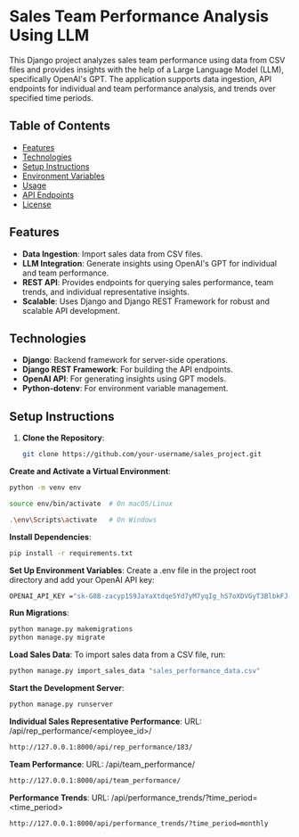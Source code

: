 # Sales Team Performance Analysis Using LLM

This Django project analyzes sales team performance using data from CSV files and provides insights with the help of a Large Language Model (LLM), specifically OpenAI's GPT. The application supports data ingestion, API endpoints for individual and team performance analysis, and trends over specified time periods.

## Table of Contents
- [Features](#features)
- [Technologies](#technologies)
- [Setup Instructions](#setup-instructions)
- [Environment Variables](#environment-variables)
- [Usage](#usage)
- [API Endpoints](#api-endpoints)
- [License](#license)

## Features
- **Data Ingestion**: Import sales data from CSV files.
- **LLM Integration**: Generate insights using OpenAI's GPT for individual and team performance.
- **REST API**: Provides endpoints for querying sales performance, team trends, and individual representative insights.
- **Scalable**: Uses Django and Django REST Framework for robust and scalable API development.

## Technologies
- **Django**: Backend framework for server-side operations.
- **Django REST Framework**: For building the API endpoints.
- **OpenAI API**: For generating insights using GPT models.
- **Python-dotenv**: For environment variable management.
  
## Setup Instructions

1. **Clone the Repository**:
   ```bash
   git clone https://github.com/your-username/sales_project.git

**Create and Activate a Virtual Environment**:
```bash
python -m venv env
```
```bash
source env/bin/activate  # On macOS/Linux
```
```bash
.\env\Scripts\activate   # On Windows
```
 **Install Dependencies**:
```bash
pip install -r requirements.txt
```
**Set Up Environment Variables**:
Create a .env file in the project root directory and add your OpenAI API key:
```bash
OPENAI_API_KEY ="sk-G8B-zacyp1S9JaYaXtdqe5Yd7yM7yqIg_hS7oXDVGyT3BlbkFJ-PX3RRG2RxHKIl14Tg5D_CeGmGM_4OV57E_K9SzCgA"
```
**Run Migrations**:
```bash
python manage.py makemigrations
python manage.py migrate
```
**Load Sales Data**:
To import sales data from a CSV file, run:
```bash
python manage.py import_sales_data "sales_performance_data.csv"
```
**Start the Development Server**:
```bash
python manage.py runserver
```

**Individual Sales Representative Performance**:
URL: /api/rep_performance/<employee_id>/
```bash
http://127.0.0.1:8000/api/rep_performance/183/ 
```

**Team Performance**:
URL: /api/team_performance/
```bash
http://127.0.0.1:8000/api/team_performance/ 
```

**Performance Trends**:
URL: /api/performance_trends/?time_period=<time_period>
```bash
http://127.0.0.1:8000/api/performance_trends/?time_period=monthly
```
